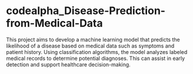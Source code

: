 # codealpha_Disease-Prediction-from-Medical-Data
This project aims to develop a machine learning model that predicts the likelihood of a disease based on medical data such as symptoms and patient history. Using classification algorithms, the model analyzes labeled medical records to determine potential diagnoses. This can assist in early detection and support healthcare decision-making.
